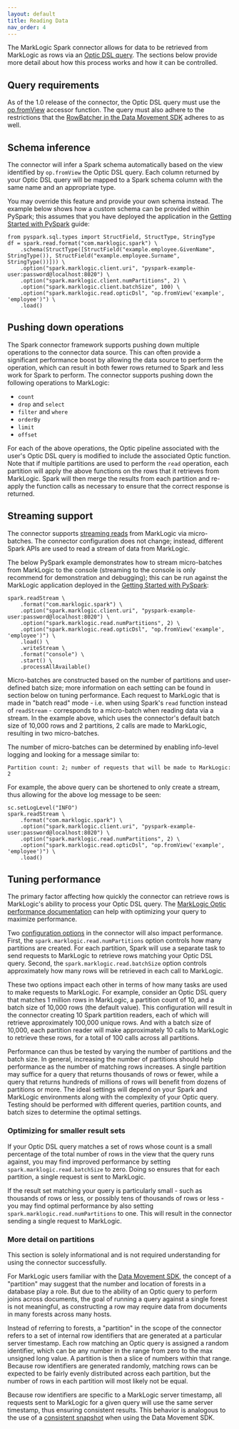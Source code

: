 ```yaml
---
layout: default
title: Reading Data
nav_order: 4
---
```


The MarkLogic Spark connector allows for data to be retrieved from MarkLogic as rows via an 
[Optic DSL query](https://docs.marklogic.com/guide/app-dev/OpticAPI#id_46710). The 
sections below provide more detail about how this process works and how it can be controlled. 

## Query requirements

As of the 1.0 release of the connector, the Optic DSL query must use the 
[op.fromView](https://docs.marklogic.com/op.fromView) accessor function. The query must also adhere to the 
restrictions that the 
[RowBatcher in the Data Movement SDK](https://github.com/marklogic/java-client-api/wiki/Row-Batcher#building-a-plan-for-exporting-the-view)
adheres to as well. 

## Schema inference

The connector will infer a Spark schema automatically based on the view identified by `op.fromView`
the Optic DSL query. Each column returned by your Optic DSL query will be mapped to a Spark schema column with the 
same name and an appropriate type. 

You may override this feature and provide your own schema instead. The example below shows how a custom schema can 
be provided within PySpark; this assumes that you have deployed the application in the 
[Getting Started with PySpark](getting-started-pyspark.md) guide:

```
from pyspark.sql.types import StructField, StructType, StringType
df = spark.read.format("com.marklogic.spark") \
    .schema(StructType([StructField("example.employee.GivenName", StringType()), StructField("example.employee.Surname", StringType())])) \
    .option("spark.marklogic.client.uri", "pyspark-example-user:password@localhost:8020") \
    .option("spark.marklogic.client.numPartitions", 2) \
    .option("spark.marklogic.client.batchSize", 100) \
    .option("spark.marklogic.read.opticDsl", "op.fromView('example', 'employee')") \
    .load()
```

## Pushing down operations

The Spark connector framework supports pushing down multiple operations to the connector data source. This can 
often provide a significant performance boost by allowing the data source to perform the operation, which can result in 
both fewer rows returned to Spark and less work for Spark to perform. The connector supports pushing 
down the following operations to MarkLogic:

- `count`
- `drop` and `select`
- `filter` and `where`
- `orderBy`
- `limit`
- `offset`

For each of the above operations, the Optic pipeline associated with the user's Optic DSL query is modified to include
the associated Optic function. Note that if multiple partitions are used to perform the `read` operation, each 
partition will apply the above functions on the rows that it retrieves from MarkLogic. Spark will then merge the results
from each partition and re-apply the function calls as necessary to ensure that the correct response is returned.

## Streaming support

The connector supports
[streaming reads](https://spark.apache.org/docs/latest/structured-streaming-programming-guide.html) from MarkLogic
via micro-batches. The connector configuration does not change; instead, different Spark APIs are used to read a 
stream of data from MarkLogic.

The below PySpark example demonstrates how to stream micro-batches from MarkLogic to the console (streaming to the 
console is only recommend for demonstration and debugging); this can be run against the MarkLogic application 
deployed in the [Getting Started with PySpark](getting-started-pyspark.md):

```
spark.readStream \
    .format("com.marklogic.spark") \
    .option("spark.marklogic.client.uri", "pyspark-example-user:password@localhost:8020") \
    .option("spark.marklogic.read.numPartitions", 2) \
    .option("spark.marklogic.read.opticDsl", "op.fromView('example', 'employee')") \
    .load() \
    .writeStream \
    .format("console") \
    .start() \
    .processAllAvailable()
```

Micro-batches are constructed based on the number of partitions and user-defined batch size; more information on each
setting can be found in section below on tuning performance. Each request to MarkLogic that is made in "batch read"
mode - i.e. when using Spark's `read` function instead of `readStream` - corresponds to a micro-batch when reading
data via a stream. In the example above, which uses the connector's default batch size of 10,000 rows and 2 
partitions, 2 calls are made to MarkLogic, resulting in two micro-batches. 

The number of micro-batches can be determined by enabling info-level logging and looking for a message similar to:

    Partition count: 2; number of requests that will be made to MarkLogic: 2

For example, the above query can be shortened to only create a stream, thus allowing for the above log message to be 
seen: 

```
sc.setLogLevel("INFO")
spark.readStream \
    .format("com.marklogic.spark") \
    .option("spark.marklogic.client.uri", "pyspark-example-user:password@localhost:8020") \
    .option("spark.marklogic.read.numPartitions", 2) \
    .option("spark.marklogic.read.opticDsl", "op.fromView('example', 'employee')") \
    .load()
```


## Tuning performance

The primary factor affecting how quickly the connector can retrieve rows is MarkLogic's ability to 
process your Optic DSL query. The 
[MarkLogic Optic performance documentation](https://docs.marklogic.com/guide/app-dev/OpticAPI#id_91398) can help with 
optimizing your query to maximize performance. 

Two [configuration options](configuration.md) in the connector will also impact performance. First, the 
`spark.marklogic.read.numPartitions` option controls how many partitions are created. For each partition, Spark 
will use a separate task to send requests to MarkLogic to retrieve rows matching your Optic DSL query. Second, the 
`spark.marklogic.read.batchSize` option controls approximately how many rows will be retrieved in each call to 
MarkLogic. 

These two options impact each other in terms of how many tasks are used to make requests to MarkLogic. For example, 
consider an Optic DSL query that matches 1 million rows in MarkLogic, a partition count of 10, and a batch size of 
10,000 rows (the default value). This configuration will result in the connector creating 10 Spark partition readers,
each of which will retrieve approximately 100,000 unique rows. And with a batch size of 10,000, each partition 
reader will make approximately 10 calls to MarkLogic to retrieve these rows, for a total of 100 calls across all 
partitions. 

Performance can thus be tested by varying the number of partitions and the batch size. In general, increasing the 
number of partitions should help performance as the number of matching rows increases. A single partition may suffice 
for a query that returns thousands of rows or fewer, while a query that returns hundreds of millions of rows will 
benefit from dozens of partitions or more. The ideal settings will depend on your Spark and MarkLogic environments 
along with the complexity of your Optic query. Testing should be performed with different queries, partition counts, 
and batch sizes to determine the optimal settings.

### Optimizing for smaller result sets

If your Optic DSL query matches a set of rows whose count is a small percentage of the total number of rows in 
the view that the query runs against, you may find improved performance by setting `spark.marklogic.read.batchSize` 
to zero. Doing so ensures that for each partition, a single request is sent to MarkLogic. 

If the result set matching your query is particularly small - such as thousands of rows or less, or possibly tens of 
thousands of rows or less - you may find optimal performance by also setting `spark.marklogic.read.numPartitions` to 
one. This will result in the connector sending a single request to MarkLogic. 

### More detail on partitions

This section is solely informational and is not required understanding for using the connector 
successfully. 

For MarkLogic users familiar with the [Data Movement SDK](https://docs.marklogic.com/guide/java/data-movement), the 
concept of a "partition" may suggest that the number and location of forests in a database play a role. But due to 
the ability of an Optic query to perform joins across documents, the goal of running a query against a single forest 
is not meaningful, as constructing a row may require data from documents in many forests across many hosts. 

Instead of referring to forests, a "partition" in the scope of the connector refers to a set of 
internal row identifiers that are generated at a particular server timestamp. Each row matching an Optic query is 
assigned a random identifier, which can be any number in the range from zero to the max unsigned long value. A 
partition is then a slice of numbers within that range. Because row identifiers are generated randomly, matching rows 
can be expected to be fairly evenly distributed across each partition, but the number of rows in each partition will 
most likely not be equal.  

Because row identifiers are specific to a MarkLogic server timestamp, all requests sent to MarkLogic for a given 
query will use the same server timestamp, thus ensuring consistent results. This behavior is analogous to the use of a 
[consistent snapshot](https://docs.marklogic.com/guide/java/data-movement#id_18227) when using the Data Movement SDK.
